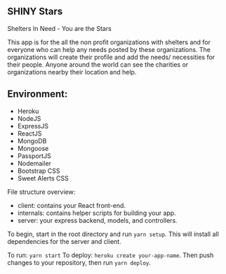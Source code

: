## SHINY Stars
Shelters In Need - You are the Stars

This app is for the all the non profit organizations with shelters and for everyone who can help any needs posted by these organizations. 
The organizations will create their profile and add the needs/ necessities for their people. Anyone around the world can see the charities or organizations nearby their location and help.

## Environment: 

* Heroku
* NodeJS
* ExpressJS
* ReactJS
* MongoDB
* Mongoose
* PassportJS
* Nodemailer
* Bootstrap CSS
* Sweet Alerts CSS

File structure overview:
- client: contains your React front-end.
- internals: contains helper scripts for building your app. 
- server: your express backend, models, and controllers.

To begin, start in the root directory and run `yarn setup`. This will install all dependencies for the server and client.

To run: `yarn start`
To deploy: `heroku create your-app-name`. Then push changes to your repository, then run `yarn deploy`.